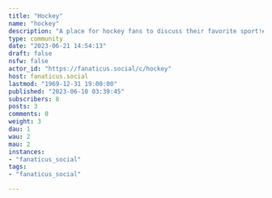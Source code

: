 ```yaml
---
title: "Hockey" 
name: "hockey"
description: "A place for hockey fans to discuss their favorite sport!# Looking for mods!"
type: community
date: "2023-06-21 14:54:13"
draft: false
nsfw: false
actor_id: "https://fanaticus.social/c/hockey"
host: fanaticus.social
lastmod: "1969-12-31 19:00:00"
published: "2023-06-10 03:39:45"
subscribers: 8
posts: 3
comments: 0
weight: 3
dau: 1
wau: 2
mau: 2
instances:
- "fanaticus_social"
tags: 
- "fanaticus_social"

---
```

